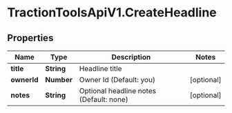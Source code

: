 # TractionToolsApiV1.CreateHeadline

## Properties
Name | Type | Description | Notes
------------ | ------------- | ------------- | -------------
**title** | **String** | Headline title | 
**ownerId** | **Number** | Owner Id (Default: you) | [optional] 
**notes** | **String** | Optional headline notes (Default: none) | [optional] 


